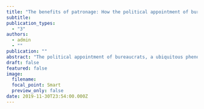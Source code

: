 ```yaml
---
title: "The benefits of patronage: How the political appointment of bureaucrats can enhance their accountability and effectiveness"
subtitle: 
publication_types:
  - "3"
authors:
  - admin
  - ""
publication: ""
abstract: "The political appointment of bureaucrats, a ubiquitous phenomenon around the world, is typically seen as a rent-seeking strategy whereby politicians sustain clientelistic networks and manipulate public administration to their advantage. I argue that political appointments can also increase bureaucratic accountability and effectiveness in public service delivery because they provide political and social connections between bureaucrats and politicians. These connections provide access to material and immaterial resources, enhance monitoring, facilitate the application of sanctions and rewards, align priorities and incentives, and increase mutual trust. Patronage therefore works as a governance technology. In certain conditions, especially in developing contexts where politicians value the delivery of public services but cannot access other tools to motivate bureaucrats to perform, the benefits of political appointments may outweigh the costs. I test this theory with data on municipal governments in Brazil, leveraging two quasi-experiments with administrative data for schools in the whole country (a difference-in-discontinuities and a regression discontinuity); two original surveys including conjoint experiments in one state (a face-to-face survey of 926 street-level managers and an online survey of 755 politicians); and 121 in-depth interviews with bureaucrats, politicians and anti-corruption agents. The findings challenge the traditional view of patronage as universally detrimental for development, and draw attention to how bureaucrats and politicians can leverage political appointments and connections for public service delivery."
draft: false
featured: false
image:
  filename: 
  focal_point: Smart
  preview_only: false
date: 2019-11-30T23:54:00.000Z
---
```

